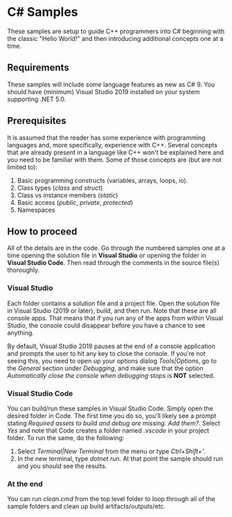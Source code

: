 # C# Samples

These samples are setup to guide C++ programmers into C# beginning with the classic "Hello World!" and then introducing additional concepts one at a time.

## Requirements

These samples will include some language features as new as C# 9. You should have (minimum) Visual Studio 2019 installed on your system supporting .NET 5.0.

## Prerequisites

It is assumed that the reader has some experience with programming languages and, more specifically, experience with C++. Several concepts that are already present in a language like C++ won't be explained here and you need to be familiar with them. Some of those concepts are (but are not limited to):

1. Basic programming constructs (variables, arrays, loops, io).
2. Class types (*class* and *struct*)
3. Class vs instance members (*static*)
4. Basic access (*public*, *private*, *protected*)
5. Namespaces

## How to proceed

All of the details are in the code. Go through the numbered samples one at a time opening the solution file in **Visual Studio** or opening the folder in **Visual Studio Code**. Then read through the comments in the source file(s) thoroughly.

### Visual Studio

Each folder contains a solution file and a project file. Open the solution file in Visual Studio (2019 or later), build, and then run. Note that these are all console apps. That means that if you run any of the apps from within Visual Studio, the console could disappear before you have a chance to see anything.

By default, Visual Studio 2019 pauses at the end of a console application and prompts the user to hit any key to close the console. If you're not seeing this, you need to open up your options dialog *Tools|Options*, go to the *General* section under *Debugging*, and make sure that the option *Automatically close the console when debugging stops* is **NOT** selected. 

### Visual Studio Code

You can build/run these samples in Visual Studio Code. Simply open the desired folder in Code. The first time you do so, you'll likely see a prompt stating *Required assets to build and debug are missing. Add them?*. Select *Yes* and note that Code creates a folder named *.vscode* in your project folder. To run the same, do the following:

1. Select *Terminal|New Terminal* from the menu or type *Ctrl+Shift+'*.
2. In the new terminal, type *dotnet run*. At that point the sample should run and you should see the results.

### At the end

You can run *clean.cmd* from the top level folder to loop through all of the sample folders and clean up build artifacts/outputs/etc.